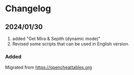 # Changelog

## 2024/01/30  
1. added "Get Mira & Sepith (dynamic mode)"
1. Revised some scripts that can be used in English version.

### Added
Migrated from https://opencheattables.org
